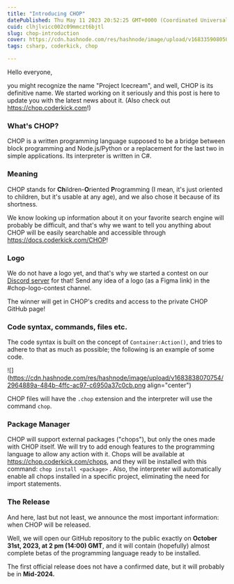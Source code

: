 ```yaml
---
title: "Introducing CHOP"
datePublished: Thu May 11 2023 20:52:25 GMT+0000 (Coordinated Universal Time)
cuid: clhjlvicc002c09mmczt6bjtl
slug: chop-introduction
cover: https://cdn.hashnode.com/res/hashnode/image/upload/v1683359080505/ad6ffa64-1222-44ef-8395-6b21a676f0c8.png
tags: csharp, coderkick, chop

---
```


Hello everyone,

you might recognize the name "Project Icecream", and well, CHOP is its definitive name. We started working on it seriously and this post is here to update you with the latest news about it. (Also check out https://chop.coderkick.com!)

### What's CHOP?

CHOP is a written programming language supposed to be a bridge between block programming and Node.js/Python or a replacement for the last two in simple applications. Its interpreter is written in C#.

### Meaning

CHOP stands for **Ch**ildren-**O**riented **P**rogramming (I mean, it's just oriented to children, but it's usable at any age), and we also chose it because of its shortness.

We know looking up information about it on your favorite search engine will probably be difficult, and that's why we want to tell you anything about CHOP will be easily searchable and accessible through https://docs.coderkick.com/CHOP!

### Logo

We do not have a logo yet, and that's why we started a contest on our [Discord server](https://coderkick.com/discord) for that! Send any idea of a logo (as a Figma link) in the #chop-logo-contest channel.

The winner will get in CHOP's credits and access to the private CHOP GitHub page!

### Code syntax, commands, files etc.

The code syntax is built on the concept of `Container:Action()`, and tries to adhere to that as much as possible; the following is an example of some code.

![](https://cdn.hashnode.com/res/hashnode/image/upload/v1683838070754/2964889a-484b-4ffc-ac97-c6950a37c0cb.png align="center")

CHOP files will have the `.chop` extension and the interpreter will use the command `chop`.

### Package Manager

CHOP will support external packages ("chops"), but only the ones made with CHOP itself. We will try to add enough features to the programming language to allow any action with it. Chops will be available at https://chop.coderkick.com/chops, and they will be installed with this command: `chop install <package>` . Also, the interpreter will automatically enable all chops installed in a specific project, eliminating the need for import statements.

### The Release

And here, last but not least, we announce the most important information: when CHOP will be released.

Well, we will open our GitHub repository to the public exactly on **October 31st, 2023, at 2 pm (14:00) GMT**, and it will contain (hopefully) almost complete betas of the programming language ready to be installed.

The first official release does not have a confirmed date, but it will probably be in **Mid-2024.**